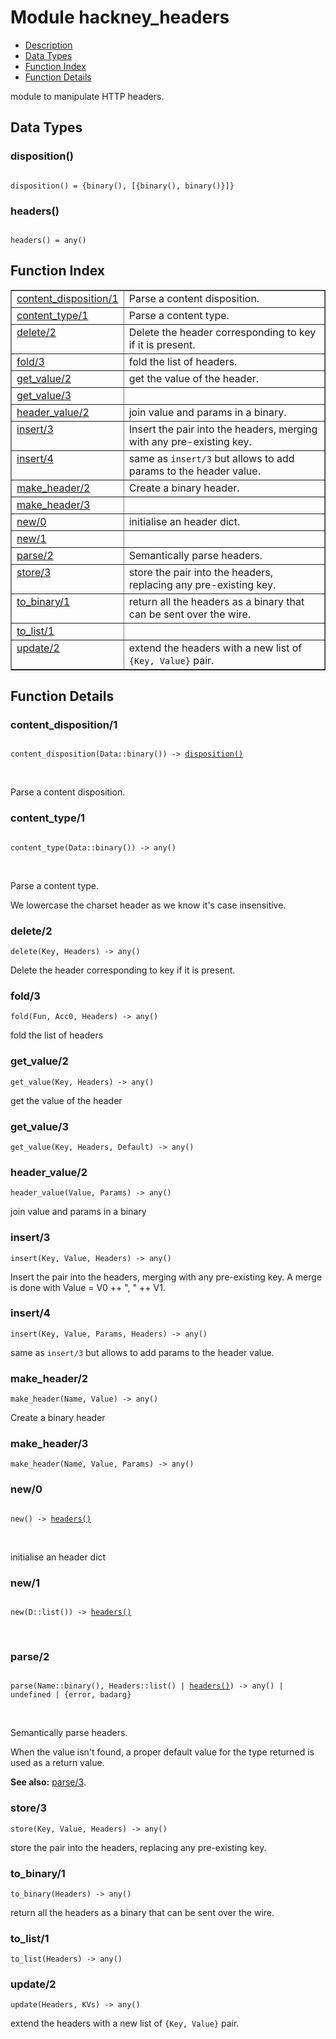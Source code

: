

# Module hackney_headers #
* [Description](#description)
* [Data Types](#types)
* [Function Index](#index)
* [Function Details](#functions)


module to manipulate HTTP headers.


<a name="types"></a>

## Data Types ##




### <a name="type-disposition">disposition()</a> ###



<pre><code>
disposition() = {binary(), [{binary(), binary()}]}
</code></pre>





### <a name="type-headers">headers()</a> ###



<pre><code>
headers() = any()
</code></pre>


<a name="index"></a>

## Function Index ##


<table width="100%" border="1" cellspacing="0" cellpadding="2" summary="function index"><tr><td valign="top"><a href="#content_disposition-1">content_disposition/1</a></td><td>Parse a content disposition.</td></tr><tr><td valign="top"><a href="#content_type-1">content_type/1</a></td><td>Parse a content type.</td></tr><tr><td valign="top"><a href="#delete-2">delete/2</a></td><td>Delete the header corresponding to key if it is present.</td></tr><tr><td valign="top"><a href="#fold-3">fold/3</a></td><td>fold the list of headers.</td></tr><tr><td valign="top"><a href="#get_value-2">get_value/2</a></td><td>get the value of the header.</td></tr><tr><td valign="top"><a href="#get_value-3">get_value/3</a></td><td></td></tr><tr><td valign="top"><a href="#header_value-2">header_value/2</a></td><td>join value and params in a binary.</td></tr><tr><td valign="top"><a href="#insert-3">insert/3</a></td><td>Insert the pair into the headers, merging with any pre-existing key.</td></tr><tr><td valign="top"><a href="#insert-4">insert/4</a></td><td>same as <code>insert/3</code> but allows to add params to the header value.</td></tr><tr><td valign="top"><a href="#make_header-2">make_header/2</a></td><td>Create a binary header.</td></tr><tr><td valign="top"><a href="#make_header-3">make_header/3</a></td><td></td></tr><tr><td valign="top"><a href="#new-0">new/0</a></td><td>initialise an header dict.</td></tr><tr><td valign="top"><a href="#new-1">new/1</a></td><td></td></tr><tr><td valign="top"><a href="#parse-2">parse/2</a></td><td>Semantically parse headers.</td></tr><tr><td valign="top"><a href="#store-3">store/3</a></td><td>store the pair into the headers, replacing any pre-existing key.</td></tr><tr><td valign="top"><a href="#to_binary-1">to_binary/1</a></td><td>return all the headers as a binary that can be sent over the
wire.</td></tr><tr><td valign="top"><a href="#to_list-1">to_list/1</a></td><td></td></tr><tr><td valign="top"><a href="#update-2">update/2</a></td><td>extend the headers with a new list of <code>{Key, Value}</code> pair.</td></tr></table>


<a name="functions"></a>

## Function Details ##

<a name="content_disposition-1"></a>

### content_disposition/1 ###


<pre><code>
content_disposition(Data::binary()) -&gt; <a href="#type-disposition">disposition()</a>
</code></pre>
<br />

Parse a content disposition.
<a name="content_type-1"></a>

### content_type/1 ###


<pre><code>
content_type(Data::binary()) -&gt; any()
</code></pre>
<br />


Parse a content type.


We lowercase the charset header as we know it's case insensitive.
<a name="delete-2"></a>

### delete/2 ###

`delete(Key, Headers) -> any()`

Delete the header corresponding to key if it is present.
<a name="fold-3"></a>

### fold/3 ###

`fold(Fun, Acc0, Headers) -> any()`

fold the list of headers
<a name="get_value-2"></a>

### get_value/2 ###

`get_value(Key, Headers) -> any()`

get the value of the header
<a name="get_value-3"></a>

### get_value/3 ###

`get_value(Key, Headers, Default) -> any()`


<a name="header_value-2"></a>

### header_value/2 ###

`header_value(Value, Params) -> any()`

join value and params in a binary
<a name="insert-3"></a>

### insert/3 ###

`insert(Key, Value, Headers) -> any()`

Insert the pair into the headers, merging with any pre-existing key.
A merge is done with Value = V0 ++ ", " ++ V1.
<a name="insert-4"></a>

### insert/4 ###

`insert(Key, Value, Params, Headers) -> any()`

same as `insert/3` but allows to add params to the header value.
<a name="make_header-2"></a>

### make_header/2 ###

`make_header(Name, Value) -> any()`

Create a binary header
<a name="make_header-3"></a>

### make_header/3 ###

`make_header(Name, Value, Params) -> any()`


<a name="new-0"></a>

### new/0 ###


<pre><code>
new() -&gt; <a href="#type-headers">headers()</a>
</code></pre>
<br />

initialise an header dict
<a name="new-1"></a>

### new/1 ###


<pre><code>
new(D::list()) -&gt; <a href="#type-headers">headers()</a>
</code></pre>
<br />


<a name="parse-2"></a>

### parse/2 ###


<pre><code>
parse(Name::binary(), Headers::list() | <a href="#type-headers">headers()</a>) -&gt; any() | undefined | {error, badarg}
</code></pre>
<br />


Semantically parse headers.


When the value isn't found, a proper default value for the type
returned is used as a return value.

__See also:__ [parse/3](#parse-3).
<a name="store-3"></a>

### store/3 ###

`store(Key, Value, Headers) -> any()`

store the pair into the headers, replacing any pre-existing key.
<a name="to_binary-1"></a>

### to_binary/1 ###

`to_binary(Headers) -> any()`

return all the headers as a binary that can be sent over the
wire.
<a name="to_list-1"></a>

### to_list/1 ###

`to_list(Headers) -> any()`


<a name="update-2"></a>

### update/2 ###

`update(Headers, KVs) -> any()`

extend the headers with a new list of `{Key, Value}` pair.
